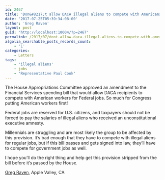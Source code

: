 ```yaml
---
id: 2467
title: 'Don&#8217;t allow DACA illegal aliens to compete with Americans for government jobs'
date: '2017-07-25T05:39:34-08:00'
author: 'Greg Raven'
layout: post
guid: 'http://localhost:10004/?p=2467'
permalink: /2017/07/dont-allow-daca-illegal-aliens-to-compete-with-americans-for-government-jobs/
algolia_searchable_posts_records_count:
    - '1'
categories:
    - Letters
tags:
    - 'illegal aliens'
    - jobs
    - 'Representative Paul Cook'
---
```


The House Appropriations Committee approved an amendment to the Financial Services spending bill that would allow DACA recipients to compete with American workers for Federal jobs. So much for Congress putting American workers first!

Federal jobs are reserved for U.S. citizens, and taxpayers should not be forced to pay the salaries of illegal aliens who received an unconstitutional executive amnesty.

Millennials are struggling and are most likely the group to be affected by this provision. It’s bad enough that they have to compete with illegal aliens for regular jobs, but if this bill passes and gets signed into law, they’ll have to compete for government jobs as well.

I hope you’ll do the right thing and help get this provision stripped from the bill before it’s passed by the House.

[Greg Raven](https://www.gregraven.org/), Apple Valley, CA
